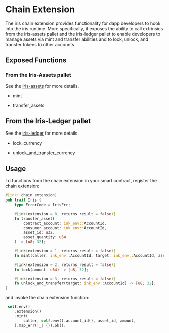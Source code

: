 # Chain Extension

The iris chain extension provides functionality for dapp developers to hook into the iris runtime. More specifically, it exposes the ability to call extrinsics from the iris-assets pallet and the iris-ledger pallet to enable developers to manage assets via mint and transfer abilities and to lock, unlock, and transfer tokens to other accounts.

## Exposed Functions

### From the Iris-Assets pallet

See the [iris-assets](./pallets_iris_assets.md) for more details.

- mint

- transfer_assets

## From the Iris-Ledger pallet

See the [iris-ledger](./pallets_iris_ledger.md) for more details.

- lock_currency

- unlock_and_transfer_currency

## Usage

To functions from the chain extension in your smart contract, register the chain extension:

``` rust
#[ink::chain_extension]
pub trait Iris {
    type ErrorCode = IrisErr;

    #[ink(extension = 0, returns_result = false)]
    fn transfer_asset(
        contract_account: ink_env::AccountId, 
        consumer_account: ink_env::AccountId, 
        asset_id: u32, 
        asset_quantity: u64
    ) -> [u8; 32];

    #[ink(extension = 1, returns_result = false)]
    fn mint(caller: ink_env::AccountId, target: ink_env::AccountId, asset_id: u32, amount: u64) -> [u8; 32];

    #[ink(extension = 2, returns_result = false)]
    fn lock(amount: u64) -> [u8; 32];

    #[ink(extension = 3, returns_result = false)]
    fn unlock_and_transfer(target: ink_env::AccountId) -> [u8; 32];
} 
```

and invoke the chain extension function:

``` rust
 self.env()
    .extension()
    .mint(
        caller, self.env().account_id(), asset_id, amount,
    ).map_err(|_| {}).ok();
```

